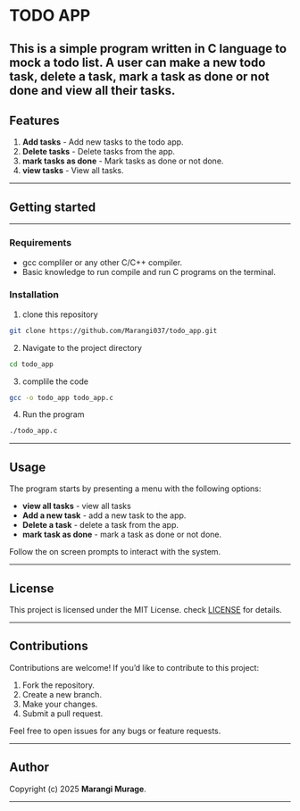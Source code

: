 # TODO APP

This is a simple program written in C language to mock a todo list. A user can make a new todo task, delete a task, mark a task as done or not done and view all their tasks.
---

## Features
1. **Add tasks** - Add new tasks to the todo app.
2. **Delete tasks** - Delete tasks from the app.
3. **mark tasks as done** - Mark tasks as done or not done.
4. **view tasks** - View all tasks.

---

## Getting started

---

### Requirements

- gcc compliler or any other C/C++ compiler.
- Basic knowledge to run compile and run C programs on the terminal.

### Installation

1. clone this repository
```bash
git clone https://github.com/Marangi037/todo_app.git
```
2. Navigate to the project directory
```bash
cd todo_app
```
3. complile the code
```bash
gcc -o todo_app todo_app.c
```
4. Run the program
```bash
./todo_app.c
```

---

## Usage
The program starts by presenting a menu with the following options:
- **view all tasks** - view all tasks
- **Add a new task** - add a new task to the app.
- **Delete a task** - delete a task from the app.
- **mark task as done** - mark a task as done or not done.

Follow the on screen prompts to interact with the system.

---
## License
This project is licensed under the MIT License. check [LICENSE](license) for details.

---
## Contributions

Contributions are welcome! If you’d like to contribute to this project:

1. Fork the repository.
2. Create a new branch.
3. Make your changes.
4. Submit a pull request.

Feel free to open issues for any bugs or feature requests.

---

## Author
Copyright (c) 2025 **Marangi Murage**.

---
